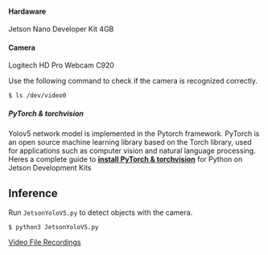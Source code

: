 #### Hardaware
Jetson Nano Developer Kit 4GB

#### Camera
Logitech HD Pro Webcam C920

Use the following command to check if the camera is recognized correctly.
```
$ ls /dev/video0
```

##### PyTorch & torchvision
Yolov5 network model is implemented in the Pytorch framework.
PyTorch is an open source machine learning library based on the Torch library, used for applications such as computer vision and natural language processing.
Heres a complete guide to [**install PyTorch & torchvision**](https://forums.developer.nvidia.com/t/pytorch-for-jetson-version-1-9-0-now-available/72048) for Python on Jetson Development Kits

## Inference
Run ```JetsonYoloV5.py``` to detect objects with the camera.
```
$ python3 JetsonYoloV5.py
```
[Video File Recordings](https://drive.google.com/drive/folders/18rL822lbXBCEumcBSIpDz1um5rX6ugdv?usp=sharing)
